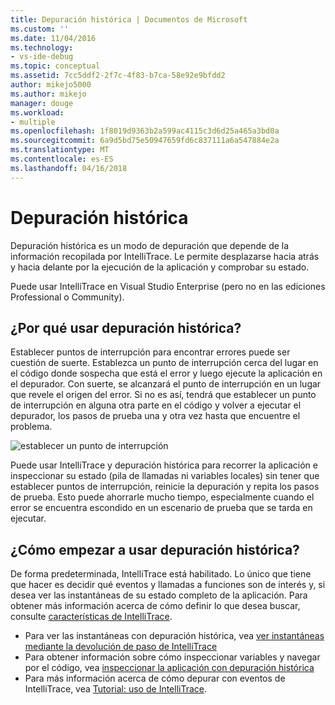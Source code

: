 ```yaml
---
title: Depuración histórica | Documentos de Microsoft
ms.custom: ''
ms.date: 11/04/2016
ms.technology:
- vs-ide-debug
ms.topic: conceptual
ms.assetid: 7cc5ddf2-2f7c-4f83-b7ca-58e92e9bfdd2
author: mikejo5000
ms.author: mikejo
manager: douge
ms.workload:
- multiple
ms.openlocfilehash: 1f8019d9363b2a599ac4115c3d6d25a465a3bd0a
ms.sourcegitcommit: 6a9d5bd75e50947659fd6c837111a6a547884e2a
ms.translationtype: MT
ms.contentlocale: es-ES
ms.lasthandoff: 04/16/2018
---
```

# <a name="historical-debugging"></a>Depuración histórica
Depuración histórica es un modo de depuración que depende de la información recopilada por IntelliTrace. Le permite desplazarse hacia atrás y hacia delante por la ejecución de la aplicación y comprobar su estado.  
  
 Puede usar IntelliTrace en Visual Studio Enterprise (pero no en las ediciones Professional o Community).  
  
## <a name="why-use-historical-debugging"></a>¿Por qué usar depuración histórica?  
 Establecer puntos de interrupción para encontrar errores puede ser cuestión de suerte. Establezca un punto de interrupción cerca del lugar en el código donde sospecha que está el error y luego ejecute la aplicación en el depurador. Con suerte, se alcanzará el punto de interrupción en un lugar que revele el origen del error. Si no es así, tendrá que establecer un punto de interrupción en alguna otra parte en el código y volver a ejecutar el depurador, los pasos de prueba una y otra vez hasta que encuentre el problema.  
  
 ![establecer un punto de interrupción](../debugger/media/breakpointprocesa.png "BreakpointProcesa")  
  
 Puede usar IntelliTrace y depuración histórica para recorrer la aplicación e inspeccionar su estado (pila de llamadas ni variables locales) sin tener que establecer puntos de interrupción, reinicie la depuración y repita los pasos de prueba. Esto puede ahorrarle mucho tiempo, especialmente cuando el error se encuentra escondido en un escenario de prueba que se tarda en ejecutar.  
  
## <a name="how-do-i-start-using-historical-debugging"></a>¿Cómo empezar a usar depuración histórica?  
 De forma predeterminada, IntelliTrace está habilitado. Lo único que tiene que hacer es decidir qué eventos y llamadas a funciones son de interés y, si desea ver las instantáneas de su estado completo de la aplicación. Para obtener más información acerca de cómo definir lo que desea buscar, consulte [características de IntelliTrace](../debugger/intellitrace-features.md).  

 - Para ver las instantáneas con depuración histórica, vea [ver instantáneas mediante la devolución de paso de IntelliTrace](../debugger/how-to-use-intellitrace-step-back.md)
 - Para obtener información sobre cómo inspeccionar variables y navegar por el código, vea [inspeccionar la aplicación con depuración histórica](../debugger/historical-debugging-inspect-app.md)
 - Para más información acerca de cómo depurar con eventos de IntelliTrace, vea [Tutorial: uso de IntelliTrace](../debugger/walkthrough-using-intellitrace.md).
